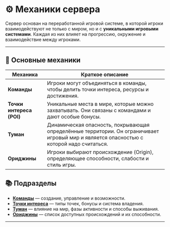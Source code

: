# ⚙️ Механики сервера

Сервер основан на переработанной игровой системе,
в которой игроки взаимодействуют не только с миром, но и с **уникальными игровыми системами**.
Каждая из них влияет на прогрессию, окружение и взаимодействие между игроками.

---

## 🧭 Основные механики

| Механика                 | Краткое описание                                                                                                                         |
| ------------------------ |------------------------------------------------------------------------------------------------------------------------------------------|
| **Команды**              | Игроки могут объединяться в команды, чтобы делить точки интереса, ресурсы и достижения.                                                  |
| **Точки интереса (POI)** | Уникальные места в мире, которые можно захватывать. Они связаны с командами и дают особые бонусы.                                        |
| **Туман**                | Динамическая опасность, покрывающая определённые территории. Он ограничивает игровый мир и является опасностью с которой надо считаться. |
| **Ориджины**             | Игроки выбирают происхождение (Origin), определяющее способности, слабости и стиль игры.                                                 |


## 📚 Подразделы

* [**Команды**](Команды.md) — создание, управление и возможности.
* [**Точки интереса**](Точки-интереса.md) — типы точек, бонусы и система владения.
* [**Туман**](Туман.md) — влияние на мир, фазы активности и способы выживания.
* [**Ориджины**](Ориджины.md) — список доступных происхождений и их способности.

---